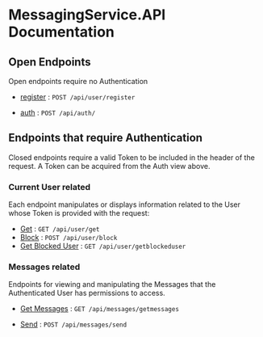 # MessagingService.API Documentation

## Open Endpoints

Open endpoints require no Authentication

 - [register](https://github.com/karacamelihcan/messaging-service/blob/main/user/Register.md) : `POST /api/user/register`
 
 -   [auth](https://github.com/karacamelihcan/messaging-service/blob/main/user/auth-login.md)  :  `POST /api/auth/`
 

## Endpoints that require Authentication

Closed endpoints require a valid Token to be included in the header of the request. A Token can be acquired from the Auth view above.

### Current User related

Each endpoint manipulates or displays information related to the User whose Token is provided with the request:

-   [Get]()       :  `GET /api/user/get`
-  [Block]()  :  `POST /api/user/block`
- [Get Blocked User]()  :  `GET /api/user/getblockeduser`


### Messages related

Endpoints for viewing and manipulating the Messages that the Authenticated User has permissions to access.

-   [Get Messages]()       :  `GET /api/messages/getmessages`

-  [Send]()  :  `POST /api/messages/send`

